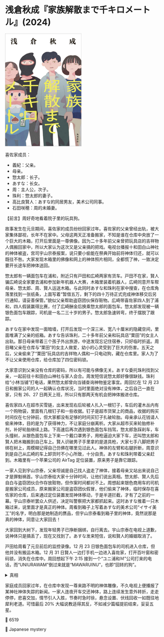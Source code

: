 # 浅倉秋成『家族解散まで千キロメートル』(2024)

<img src=images/2024_cover.jpg width=250/>

喜佐家成员：
* 義紀：父亲。
* 母亲。
* 惣太郎：长子。
* あすな：长女。
* 周：主人公，次子。
* 珠利：惣太郎的妻子。
* 高比良賢人：あすな的同居男友，美术公司同事。
* 石田咲穂：周的未婚妻。

【前言】周好奇地看着院子里的玩具狗。

故事发生在元旦期间，喜佐家的成员纷纷回家过年。喜佐家的父亲曾经出轨，被大家集体鄙视，长年不在家中。父母这两天正准备搬家，不知是谁在仓库中央放了一个巨大的木箱，打开后里面是一尊佛像。因为二十多年前父亲曾把玩具店的吉祥物人偶搬回家中，所以大家认为这次又是父亲搞的把戏。电视台播报十和田白山神社的神体被盗，宫司宇山宗泰报案，说只要小偷能在祭典开始前将神体归还，就可以既往不咎。大家发现木箱里的佛像和网上的神体照片相同，全都慌了神，一致决定要开长途车把神体送回。

惣太郎有一辆面包车在浦和，附近只有戸田和広崎两家有货车。戸田不在家，賢人骗広崎说全家要去浦和参加新年机器人大赛，木箱里装着机器人，広崎同意开车帮母亲、惣太郎、周、賢人运送木箱。与此同时あすな和珠利在家中搜查，在仓库角落里找到一张纸条，上面写着“暂借五万，剩下的四十万待正式完成神体移交后另行通知，请妥善保管。”貌似父亲帮助盗窃团伙保存赃物。広崎带喜佐家四人到了浦和，四人假装赢得比赛，付了広崎酬金后换乘惣太郎的面包车。惣太郎发现被一辆银色面包车跟踪，司机是一名二三十岁的男子。惣太郎急速转弯，终于摆脱了跟踪。

あすな在家中发现一面暗墙，打开后发现一个深三米、宽八十厘米的隐藏空间，里面堆满了父亲的纸箱。あすな告诉珠利，二十多年前父亲和玩具店“栗田”的女主人出轨。那日母亲带着三个孩子外出旅游，中途发现忘记住宿券，只好临时折返。周目睹父亲在仓库与“栗田”的女主人做爱，幼小的心灵受到了巨大的伤害。五天之后，父亲偷来了“栗田”玩具店的吉祥物人偶和一只电动狗，藏在仓库里。家人为了不让父亲使用仓库，给仓库加了四位密码锁。

大家意识到父亲没有仓库的密码，所以有可能与佛像无关。あすな委托珠利找到父亲，一起前往十和田白山神社与家人会合。周发短信说惣太郎好像很缺钱。珠利给“小林当铺”打电话，果然惣太郎曾向当铺查询神物鉴定事宜。周回忆在 12 月 23 日和搬家公司的人一起确认仓库状况，当时里面绝对没有神体，之后自己一直在家，只有 26、27 日两天上班，所以只有那两天有机会把神体搬进仓库。

喜佐家四人在超市买雪链，出来发现右后轮被人扎入一根钉子，车后的灌木丛内有一个购物袋，里面有几根钉子和一些收据。钉子是超市货架上的商品，收据的购买时间仅在七分钟前，但大家都没有足够的时间买钉子扎破轮胎。母亲承认花钱请人偷来神体，目的是为了获得神力，不让家庭分崩离析。大家从超市买来轮胎修补剂，补好轮胎继续上路。下高速后再次遇到银色面包车挡驾，惣太郎急踩刹车，车头撞树，从银色面包车上下来一个戴口罩男子，用枪逼迫大家下车，还叫惣太郎和賢人把木箱搬到自己车上。賢人识破男子手里拿的是道具枪，大家七手八脚把男子绑在树上，周模糊记得自己仿佛在哪里见过此人。神体的左臂和右腿折断，周意识到是自己从広崎的车上卸货时不小心所致，十分自责。あすな和珠利带着父亲赶到。木箱里有一个苹果公司的 AirTag 定位装置，原来男子是靠它跟踪。

一家人见到宇山宗泰，父亲坦诚是自己找人盗走了神体，接着母亲又站出来说自己才是罪魁祸首。宇山宗泰给大家十分钟时间，让他们说出真相。惣太郎、賢人先后自白与盗窃团伙合作存放赃物，但作案时间都对不上。周想起来银色商用车的司机是搬家公司成员，原来搬家公司是盗窃团伙假冒，他们偷来了神体，临时保存在喜佐家的仓库，后来通过定位装置发现神体移动，于是半道拦截，才有了之前的一幕。宇山宗泰听罢众人供述，决定叫警察把大家都抓起来。这时あすな推着一只木箱过来，说里面才是真正的神体。周看到箱子上写着あすな的美术公司“イサイ美工”的名字，明白那是她制造的赝品，但宇山宗泰看到箱子里的神体，竟然说那是真的神体，同意让大家回去！

大家回到大树下，发现年轻男子已挣断捆绑，自行离去。宇山宗泰在电视上道歉，说神体只是搞丢了，现在又找到了。あすな发来短信，说和賢人的婚姻取消了。

戸田给周看了元旦前后的监控录像。12 月 23 日银色面包车的司机进入仓库，但他并没有搬运木箱。12 月 31 日賢人一边打手机一边进入喜佐家，打开百叶窗和密码锁，消失在仓库中。周回想起下午 2:15 接到一个“ユニ浦和Ｍ”公司打来的电话，而“UNIURAWAM”倒过来就是“MAWARUINU”，也即“回转的狗”。

<details><summary>真相</summary>
賢人从あすな那里获取了仓库百叶窗的钥匙和挂锁的密码，用打电话的方法把周引开，进入仓库亲手组装出了一尊赝品神体。賢人只是あすな的同事，他是同性恋，不是あすな的男友。あすな想要离开家工作，但母亲规定非结婚不能在外居住，所以あすな谎称和賢人同居。賢人事先准备了便携式打印机，在商场打印了假的收据，用事先准备的钉子扎破轮胎。二十多年前あすな觉得父亲反正已经被鄙视，再推给他新的罪名也没关系，便偷了玩具店的吉祥物和电动狗，用电动狗转移周的注意力，把吉祥物搬到仓库里。父亲发现后替あすな顶包。

银色面包车司机是宇山宗泰的孙子宇山一樹，想起母亲参拜神社时留下的个人信息中有“イサイ美工”，便打电话委托あすな和賢人做一尊赝品神体。在假神体交付后不久，一樹找到了真正的神体，于是额外委托あすな修复真神体，说好先支付五万元定金，完成后再支付四十万元。あすな将没用的假神体存放在家中仓库，没注意到一樹在木箱里放了一个定位装置。あすな来不及在祭典之前完成修复工作，打电话给一樹也没人接，只好将真相告知宇山宗泰。宗泰决定公开此事，给一樹一个教训。あすな和宗泰商议，安排神体突然出现在仓库的戏码，是为了让家人重新审视家庭的意义。一樹误以为惣太郎一伙是盗窃团，追踪惣太郎的车是为了夺回神体。

父亲因为不被其他家庭成员接受，长期躲藏在夹层房间中，窥视大家的生活。结尾父亲决议将家庭解散，周与咲穂成婚。
</details>

家庭成员回家过年，在仓库中发现一尊来路不明的神体雕像，不久电视上便播报了某神社神体失踪的新闻。一家人连夜开车交还神体，路上连续发生意外转折，走走停停，悲喜交加，情节引人入胜，节奏时急时徐，悬念设置、伏线回收一如既往地犀利老道。可惜最后 20% 大幅说教适得其反，不如减少篇幅提前结束，妥妥五星。

:link: 6519

:file_folder: Japanese mystery
